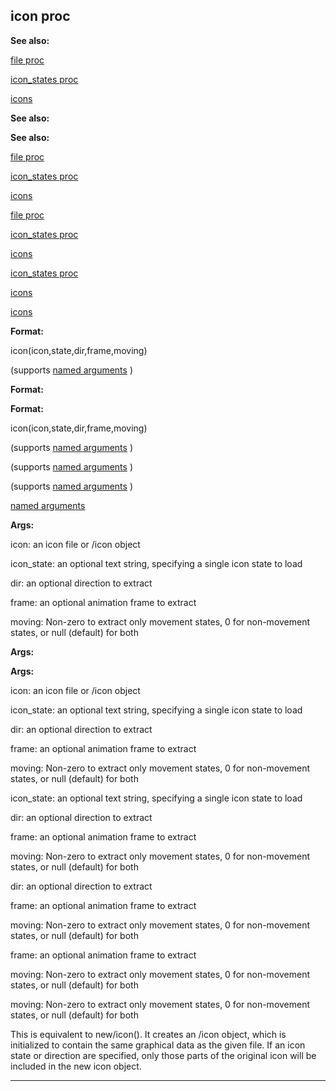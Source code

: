 

 icon proc
-----------




**See also:** 


[file proc](#/proc/file) 

[icon\_states proc](#/proc/icon_states) 

[icons](#/DM/icon) 





**See also:** 

**See also:**

[file proc](#/proc/file) 

[icon\_states proc](#/proc/icon_states) 

[icons](#/DM/icon) 



[file proc](#/proc/file)

[icon\_states proc](#/proc/icon_states) 

[icons](#/DM/icon) 


[icon\_states proc](#/proc/icon_states)

[icons](#/DM/icon) 

[icons](#/DM/icon)


**Format:** 


 icon(icon,state,dir,frame,moving)
 

 (supports
 [named arguments](#/proc/arguments/named) 
 )
 




**Format:** 

**Format:**

 icon(icon,state,dir,frame,moving)
 

 (supports
 [named arguments](#/proc/arguments/named) 
 )
 




 (supports
 [named arguments](#/proc/arguments/named) 
 )
 


 (supports
 [named arguments](#/proc/arguments/named) 
 )

[named arguments](#/proc/arguments/named)


**Args:** 


 icon: an icon file or /icon object
 
 icon\_state: an optional text string, specifying a single icon state to load
 
 dir: an optional direction to extract
 
 frame: an optional animation frame to extract
 
 moving: Non-zero to extract only movement states, 0 for non-movement states,
 or null (default) for both
 






**Args:** 

**Args:**

 icon: an icon file or /icon object
 
 icon\_state: an optional text string, specifying a single icon state to load
 
 dir: an optional direction to extract
 
 frame: an optional animation frame to extract
 
 moving: Non-zero to extract only movement states, 0 for non-movement states,
 or null (default) for both
 





 icon\_state: an optional text string, specifying a single icon state to load
 
 dir: an optional direction to extract
 
 frame: an optional animation frame to extract
 
 moving: Non-zero to extract only movement states, 0 for non-movement states,
 or null (default) for both
 




 dir: an optional direction to extract
 
 frame: an optional animation frame to extract
 
 moving: Non-zero to extract only movement states, 0 for non-movement states,
 or null (default) for both
 



 frame: an optional animation frame to extract
 
 moving: Non-zero to extract only movement states, 0 for non-movement states,
 or null (default) for both
 


 moving: Non-zero to extract only movement states, 0 for non-movement states,
 or null (default) for both


 This is equivalent to new/icon(). It creates an /icon object, which is
initialized to contain the same graphical data as the given file. If an icon
state or direction are specified, only those parts of the original icon will
be included in the new icon object.





---


